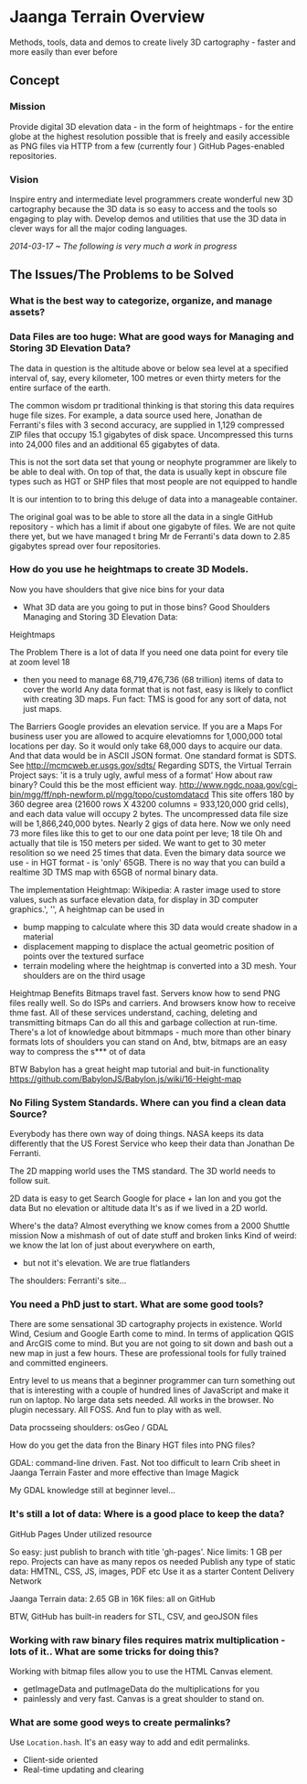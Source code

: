 Jaanga Terrain Overview
=======================

Methods, tools, data and demos to create lively 3D cartography - faster and more easily than ever before 
## Concept

### Mission
Provide digital 3D elevation data - in the form of heightmaps - for the entire globe at the highest resolution possible 
that is freely and easily accessible as PNG files via HTTP from a few (currently four ) GitHub Pages-enabled repositories.

### Vision
Inspire entry and intermediate level programmers create wonderful new 3D cartography because the 3D data is so easy to access and the tools so engaging to play with.
Develop demos and utilities that use the 3D data in clever ways for all the major coding languages.

_2014-03-17 ~ The following is very much a work in progress_

## The Issues/The Problems to be Solved

### What is the best way to categorize, organize, and manage assets?

### Data Files are too huge: What are good ways for Managing and Storing 3D Elevation Data?
The data in question is the altitude above or below sea level at a specified interval of, say, every kilometer, 100 metres or even thirty meters for the entire surface of the earth. 

The common wisdom pr traditional thinking is that storing this data requires huge file sizes. For example, a data source used here, Jonathan de Ferranti's files with 3 second accuracy,
are supplied in 1,129 compressed ZIP files that occupy 15.1 gigabytes of disk space. Uncompressed this turns into 24,000 files and an additional 65 gigabytes of data.

This is not the sort data set that young or neophyte programmer are likely to be able to deal with. On top of that, the data is usually kept in obscure file types such as HGT or SHP files
that most people are not equipped to handle

It is our intention to to bring this deluge of data into a manageable container.

The original goal was to be able to store all the data in a single GitHub repository - which has a limit if about one gigabyte of files. 
We are not quite there yet, but we have managed t bring Mr de Ferranti's data down to 2.85 gigabytes spread over four repositories. 

### How do you use he heightmaps to create 3D Models.
Now you have shoulders that give nice bins for your data
- What 3D data are you going to put in those bins?
Good Shoulders Managing and Storing 3D Elevation Data:

Heightmaps
 
The Problem
There is a lot of data
If you need one data point for every tile at zoom level 18 
- then you need to manage 68,719,476,736 (68 trillion) items of data to cover the world
Any data format that is not fast, easy is likely to conflict with creating 3D maps.
Fun fact: TMS is good for any sort of data, not just maps.

The Barriers
Google provides an elevation service. If you are a Maps For business user you are allowed to acquire elevatiomns for 1,000,000 total locations per day.
So it would only take 68,000 days to acquire our data. And that data would be in ASCII JSON format.
One standard format is SDTS. See http://mcmcweb.er.usgs.gov/sdts/
Regarding SDTS, the Virtual Terrain Project says: \'it is a truly ugly, awful mess of a format\'
How about raw binary? Could this be the most efficient way.
http://www.ngdc.noaa.gov/cgi-bin/mgg/ff/nph-newform.pl/mgg/topo/customdatacd
This site offers 180 by 360 degree area (21600 rows X 43200 columns = 933,120,000 grid cells), and each data value will occupy 2 bytes. 
The uncompressed data file size will be 1,866,240,000 bytes.
Nearly 2 gigs of data here. Now we only need 73 more files like this to get to our one data point per leve; 18 tile
Oh and actually that tile is 150 meters per sided. We want to get to 30 meter resolition so we need 25 times that data.
Even the bimary data source we use - in HGT format - is \'only\' 65GB.
There is no way that you can build a realtime 3D TMS map with 65GB of normal binary data.

The implementation
Heightmap: 
Wikipedia: A raster image used to store values, such as surface elevation data, for display in 3D computer graphics.', '',
A heightmap can be used in 
* bump mapping to calculate where this 3D data would create shadow in a material
* displacement mapping to displace the actual geometric position of points over the textured surface
* terrain modeling where the heightmap is converted into a 3D mesh.
Your shoulders are on the third usage

Heightmap Benefits
Bitmaps travel fast.
Servers know how to send PNG files really well. 
So do ISPs and carriers.
And browsers know how to receive thme fast.
All of these services  understand, caching, deleting and transmitting bitmaps
Can do all this and garbage collection at run-time.
There\'s a lot of knowledge about bitmmaps - much more than other binary formats
lots of shoulders you can stand on
And, btw, bitmaps are an easy way to compress the s*** ot of data

BTW
Babylon has a great height map tutorial and buit-in functionality
https://github.com/BabylonJS/Babylon.js/wiki/16-Height-map

### No Filing System Standards. Where can you find a clean data Source?

Everybody has there own way of doing things. NASA keeps its data differently that the US Forest Service who keep their data than Jonathan De Ferranti.

The 2D mapping world uses the TMS standard. The 3D world needs to follow suit.

2D data is easy to get
Search Google for place + lan lon and you got the data
But no elevation or altitude data
It\'s as if we lived in a 2D world.

Where\'s the data?
Almost everything we know comes from a 2000 Shuttle mission
Now a mishmash of out of date stuff and broken links
Kind of weird: we know the lat lon of just about everywhere on earth,
 - but not it\'s elevation.
We are true flatlanders

The shoulders: Ferranti\'s site...


### You need a PhD just to start. What are some good tools?

There are some sensational 3D cartography projects in existence. World Wind, Cesium and Google Earth come to mind. 
In terms of application QGIS and ArcGIS come to mind. But you are not going to sit down and bash out a new map in just a few hours.
These are professional tools for fully trained and committed engineers.

Entry level to us means that a beginner programmer can turn something out that is interesting with a couple of hundred lines of JavaScript and make it run on laptop.
No large data sets needed. All works in the browser. No plugin necessary. All FOSS. And fun to play with as well.

Data procsseing shoulders: osGeo / GDAL

How do you get the data fron the Binary HGT files into PNG files?

GDAL: command-line driven. Fast. Not too difficult to learn
Crib sheet in Jaanga Terrain
Faster and more effective than Image Magick

My GDAL knowledge still at beginner level...


### It's still a lot of data: Where is a good place to keep the data?

GitHub Pages
Under utilized resource

So easy: just publish to branch with title \'gh-pages\'.
Nice limits: 1 GB per repo. Projects can have as many repos os needed
Publish any type of static data: HMTNL, CSS, JS, images, PDF etc
Use it as a starter Content Delivery Network

Jaanga Terrain data: 2.65 GB in 16K files: all on GitHub

BTW, GitHub has built-in readers for STL, CSV, and geoJSON files

### Working with raw binary files requires matrix multiplication - lots of it.. What are some tricks for doing this?

Working with bitmap files allow you to use the HTML Canvas element.

- getImageData and putImageData do the multiplications for you
- painlessly and very fast.
Canvas is a great shoulder to stand on.

### What are some good weys to create permalinks?

Use `Location.hash`.
It's an easy way to add and edit permalinks.

* Client-side oriented
* Real-time updating and clearing



